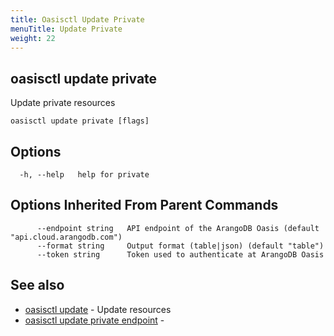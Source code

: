 ```yaml
---
title: Oasisctl Update Private
menuTitle: Update Private
weight: 22
---
```

## oasisctl update private

Update private resources

```
oasisctl update private [flags]
```

## Options
```
  -h, --help   help for private
```

## Options Inherited From Parent Commands
```
      --endpoint string   API endpoint of the ArangoDB Oasis (default "api.cloud.arangodb.com")
      --format string     Output format (table|json) (default "table")
      --token string      Token used to authenticate at ArangoDB Oasis
```

## See also
* [oasisctl update](_index.md)	 - Update resources
* [oasisctl update private endpoint](update-private-endpoint.md)	 - 

